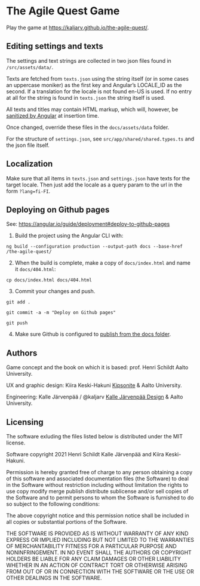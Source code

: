 # The Agile Quest Game


Play the game at https://kaljarv.github.io/the-agile-quest/.


## Editing settings and texts

The settings and text strings are collected in two json files found in `/src/assets/data/`.

Texts are fetched from `texts.json` using the string itself (or in some cases an uppercase moniker) as the first key and Angular’s LOCALE_ID as the second. If a translation for the locale is not found en-US is used. If no entry at all for the string is found in `texts.json` the string itself is used.

All texts and titles may contain HTML markup, which will, however, be [sanitized by Angular](https://angular.io/guide/security#sanitization-and-security-contexts) at insertion time. 

Once changed, override these files in the `docs/assets/data` folder.

For the structure of `settings.json`, see `src/app/shared/shared.types.ts` and the json file itself.
 

## Localization

Make sure that all items in `texts.json` and `settings.json` have texts for the target locale. Then just add the locale as a query param to the url in the form `?lang=fi-FI`.


## Deploying on Github pages

See: https://angular.io/guide/deployment#deploy-to-github-pages

1. Build the project using the Angular CLI with:

`ng build --configuration production --output-path docs --base-href /the-agile-quest/`

2. When the build is complete, make a copy of `docs/index.html` and name it `docs/404.html`:

`cp docs/index.html docs/404.html`

3. Commit your changes and push.

`git add .`

`git commit -a -m "Deploy on Github pages"`

`git push`

4. Make sure Github is configured to [publish from the docs folder](https://docs.github.com/en/free-pro-team@latest/github/working-with-github-pages/configuring-a-publishing-source-for-your-github-pages-site#publishing-your-github-pages-site-from-a-docs-folder-on-your-master-branch).


## Authors

Game concept and the book on which it is based: prof. Henri Schildt Aalto University.

UX and graphic design: Kiira Keski-Hakuni [Kipsonite](http://kipsonite.com) & Aalto University.

Engineering: Kalle Järvenpää / @kaljarv [Kalle Järvenpää Design](http://kaljarv.com/) & Aalto University.


## Licensing

The software exluding the files listed below is distributed under the MIT license.

Software copyright 2021 Henri Schildt Kalle Järvenpää and Kiira Keski-Hakuni.

Permission is hereby granted free of charge to any person obtaining a copy of this software and associated documentation files (the Software) to deal in the Software without restriction including without limitation the rights to use copy modify merge publish distribute sublicense and/or sell copies of the Software and to permit persons to whom the Software is furnished to do so subject to the following conditions:

The above copyright notice and this permission notice shall be included in all copies or substantial portions of the Software.

THE SOFTWARE IS PROVIDED AS IS WITHOUT WARRANTY OF ANY KIND EXPRESS OR IMPLIED INCLUDING BUT NOT LIMITED TO THE WARRANTIES OF MERCHANTABILITY FITNESS FOR A PARTICULAR PURPOSE AND NONINFRINGEMENT. IN NO EVENT SHALL THE AUTHORS OR COPYRIGHT HOLDERS BE LIABLE FOR ANY CLAIM DAMAGES OR OTHER LIABILITY WHETHER IN AN ACTION OF CONTRACT TORT OR OTHERWISE ARISING FROM OUT OF OR IN CONNECTION WITH THE SOFTWARE OR THE USE OR OTHER DEALINGS IN THE SOFTWARE.